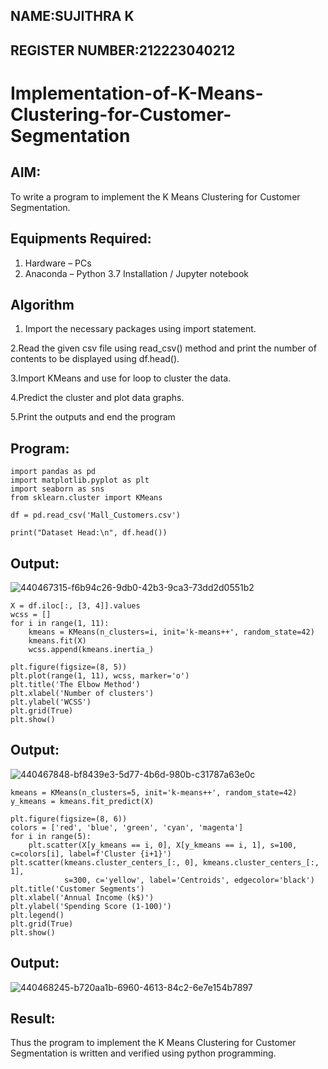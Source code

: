 ## NAME:SUJITHRA K
## REGISTER NUMBER:212223040212

# Implementation-of-K-Means-Clustering-for-Customer-Segmentation

## AIM:
To write a program to implement the K Means Clustering for Customer Segmentation.

## Equipments Required:
1. Hardware – PCs
2. Anaconda – Python 3.7 Installation / Jupyter notebook

## Algorithm

 1. Import the necessary packages using import statement.

 2.Read the given csv file using read_csv() method and print the number of contents to be displayed using df.head().

 3.Import KMeans and use for loop to cluster the data.

 4.Predict the cluster and plot data graphs.

 5.Print the outputs and end the program

## Program:
```
import pandas as pd
import matplotlib.pyplot as plt
import seaborn as sns
from sklearn.cluster import KMeans

df = pd.read_csv('Mall_Customers.csv')

print("Dataset Head:\n", df.head())
```

## Output:

![440467315-f6b94c26-9db0-42b3-9ca3-73dd2d0551b2](https://github.com/user-attachments/assets/70753fff-ecba-455b-a60d-c35a5cc3d346)

```
X = df.iloc[:, [3, 4]].values  
wcss = []
for i in range(1, 11):
    kmeans = KMeans(n_clusters=i, init='k-means++', random_state=42)
    kmeans.fit(X)
    wcss.append(kmeans.inertia_)

plt.figure(figsize=(8, 5))
plt.plot(range(1, 11), wcss, marker='o')
plt.title('The Elbow Method')
plt.xlabel('Number of clusters')
plt.ylabel('WCSS')
plt.grid(True)
plt.show()
```
## Output:

![440467848-bf8439e3-5d77-4b6d-980b-c31787a63e0c](https://github.com/user-attachments/assets/197d5160-18b5-48c8-8b39-28c2fc3c6979)

```
kmeans = KMeans(n_clusters=5, init='k-means++', random_state=42)
y_kmeans = kmeans.fit_predict(X)

plt.figure(figsize=(8, 6))
colors = ['red', 'blue', 'green', 'cyan', 'magenta']
for i in range(5):
    plt.scatter(X[y_kmeans == i, 0], X[y_kmeans == i, 1], s=100, c=colors[i], label=f'Cluster {i+1}')
plt.scatter(kmeans.cluster_centers_[:, 0], kmeans.cluster_centers_[:, 1],
            s=300, c='yellow', label='Centroids', edgecolor='black')
plt.title('Customer Segments')
plt.xlabel('Annual Income (k$)')
plt.ylabel('Spending Score (1-100)')
plt.legend()
plt.grid(True)
plt.show()
```
## Output:

![440468245-b720aa1b-6960-4613-84c2-6e7e154b7897](https://github.com/user-attachments/assets/e00dfe1e-0fbe-417d-8c0d-4172c75faec2)

## Result:
Thus the program to implement the K Means Clustering for Customer Segmentation is written and verified using python programming.
